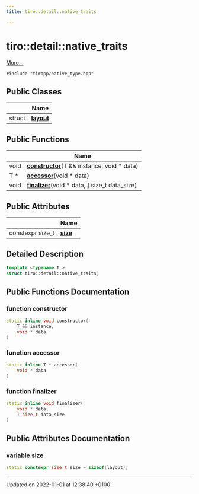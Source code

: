 ```yaml
---
title: tiro::detail::native_traits

---
```


# tiro::detail::native_traits



 [More...](#detailed-description)


`#include "tiropp/native_type.hpp"`

## Public Classes

|                | Name           |
| -------------- | -------------- |
| struct | **[layout](/docs/api/classes/structtiro_1_1detail_1_1native__traits_1_1layout)**  |

## Public Functions

|                | Name           |
| -------------- | -------------- |
| void | **[constructor](/docs/api/classes/structtiro_1_1detail_1_1native__traits#function-constructor)**(T && instance, void &#42; data) |
| T * | **[accessor](/docs/api/classes/structtiro_1_1detail_1_1native__traits#function-accessor)**(void &#42; data) |
| void | **[finalizer](/docs/api/classes/structtiro_1_1detail_1_1native__traits#function-finalizer)**(void &#42; data, ] size&#95;t data_size) |

## Public Attributes

|                | Name           |
| -------------- | -------------- |
| constexpr size&#95;t | **[size](/docs/api/classes/structtiro_1_1detail_1_1native__traits#variable-size)**  |

## Detailed Description

```cpp
template <typename T >
struct tiro::detail::native_traits;
```

## Public Functions Documentation

### function constructor

```cpp
static inline void constructor(
    T && instance,
    void * data
)
```


### function accessor

```cpp
static inline T * accessor(
    void * data
)
```


### function finalizer

```cpp
static inline void finalizer(
    void * data,
    ] size_t data_size
)
```


## Public Attributes Documentation

### variable size

```cpp
static constexpr size_t size = sizeof(layout);
```


-------------------------------

Updated on 2022-01-01 at 12:38:40 +0100
